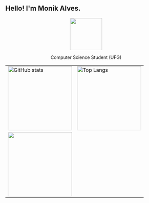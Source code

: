 ## Hello! I'm Monik Alves.


<div id="intro-img" align="center">
    <a href="#"><img src="https://exbxwvxqlnbphyieygiz.supabase.co/storage/v1/object/sign/Emojis/typing.gif?token=eyJhbGciOiJIUzI1NiIsInR5cCI6IkpXVCJ9.eyJ1cmwiOiJFbW9qaXMvdHlwaW5nLmdpZiIsImlhdCI6MTcyMjU0MTMxMCwiZXhwIjoxNzU0MDc3MzEwfQ.14D2cSlZ8yqLD_TE9BIqUmNjsBYT7g8QvWgaVrQ97zQ&t=2024-08-01T19%3A41%3A49.071Z" width=100>        </a>
  <p>Computer Science Student (UFG)</p>
</div>


<table align="center">
  <tr>
    <td>
      <img src="https://github-readme-stats.vercel.app/api?username=MonikAlves&theme=tokyonight&hide=stars&show_icons=true&count_private=true" alt="GitHub stats" height="200" style="border: none;"/>
    </td>
    <td>
      <img src="https://github-readme-stats.vercel.app/api/top-langs/?username=MonikAlves&layout=compact&theme=tokyonight" alt="Top Langs" height="200" style="border: none;"/>
    </td>

  </tr>
  <tr>
    
   <td>
      <img src="https://github-readme-streak-stats.herokuapp.com/?user=MonikAlves&theme=tokyonight" height="200" >
   </td>
  </tr>
</table>
